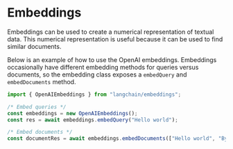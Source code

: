 # Embeddings

Embeddings can be used to create a numerical representation of textual data. This numerical representation is useful because it can be used to find similar documents.

Below is an example of how to use the OpenAI embeddings. Embeddings occasionally have different embedding methods for queries versus documents, so the embedding class exposes a `embedQuery` and `embedDocuments` method.

```typescript
import { OpenAIEmbeddings } from "langchain/embeddings";

/* Embed queries */
const embeddings = new OpenAIEmbeddings();
const res = await embeddings.embedQuery("Hello world");

/* Embed documents */
const documentRes = await embeddings.embedDocuments(["Hello world", "Bye bye"]);
```
